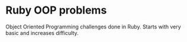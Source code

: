 # Ruby OOP problems

Object Oriented Programming challenges done in Ruby. Starts with very basic and increases difficulty.
